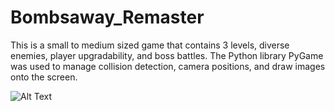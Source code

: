 # Bombsaway_Remaster

This is a small to medium sized game that contains 3 levels, diverse enemies, player upgradability, and boss battles. 
The Python library PyGame was used to manage collision detection, camera positions, and draw images onto the screen.

![Alt Text](Animation.gif)
